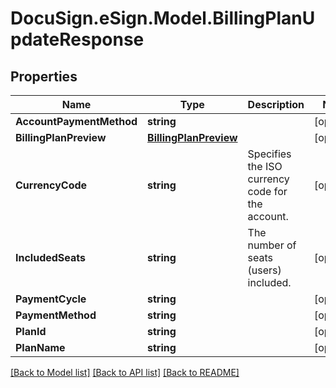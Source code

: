 # DocuSign.eSign.Model.BillingPlanUpdateResponse
## Properties

Name | Type | Description | Notes
------------ | ------------- | ------------- | -------------
**AccountPaymentMethod** | **string** |  | [optional] 
**BillingPlanPreview** | [**BillingPlanPreview**](BillingPlanPreview.md) |  | [optional] 
**CurrencyCode** | **string** | Specifies the ISO currency code for the account. | [optional] 
**IncludedSeats** | **string** | The number of seats (users) included. | [optional] 
**PaymentCycle** | **string** |  | [optional] 
**PaymentMethod** | **string** |  | [optional] 
**PlanId** | **string** |  | [optional] 
**PlanName** | **string** |  | [optional] 

[[Back to Model list]](../README.md#documentation-for-models) [[Back to API list]](../README.md#documentation-for-api-endpoints) [[Back to README]](../README.md)


